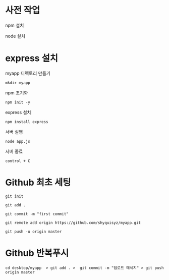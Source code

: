 # 사전 작업

npm 설치

node 설치

# express 설치

myapp 디렉토리 만들기

```
mkdir myapp
```

npm 초기화

```
npm init -y
```

express 설치

```
npm install express
```

서버 실행

```
node app.js
```

서버 종료

```
control + C
```

# Github 최초 세팅

```
git init
```

```
git add .
```

```
git commit -m "first commit"
```

```
git remote add origin https://github.com/shyquisyz/myapp.git
```

```
git push -u origin master
```

# Github 반복푸시

```
cd desktop/myapp  > git add . >  git commit -m "업로드 메세지" > git push origin master
```
